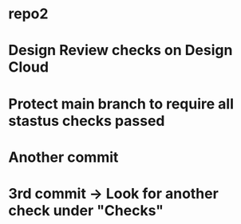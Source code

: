 # repo2

# Design Review checks on Design Cloud

# Protect main branch to require all stastus checks passed

# Another commit
# 3rd commit -> Look for another check under "Checks"
